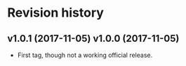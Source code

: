 Revision history
=======================================

v1.0.1 (2017-11-05)
v1.0.0 (2017-11-05)
---------------------------------------

* First tag, though not a working official release.
